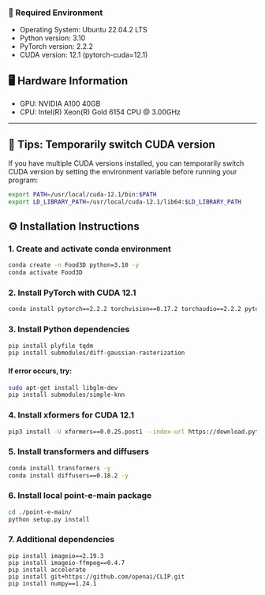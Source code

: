 
### 🚀 Required Environment
- Operating System: Ubuntu 22.04.2 LTS  
- Python version: 3.10  
- PyTorch version: 2.2.2  
- CUDA version: 12.1 (pytorch-cuda=12.1)  
## 🖥️ Hardware Information

- GPU: NVIDIA A100 40GB  
- CPU: Intel(R) Xeon(R) Gold 6154 CPU @ 3.00GHz  

---

## 🔧 Tips: Temporarily switch CUDA version

If you have multiple CUDA versions installed, you can temporarily switch CUDA version by setting the environment variable before running your program:

```bash
export PATH=/usr/local/cuda-12.1/bin:$PATH  
export LD_LIBRARY_PATH=/usr/local/cuda-12.1/lib64:$LD_LIBRARY_PATH
```

## ⚙️ Installation Instructions

### 1. Create and activate conda environment
```bash
conda create -n Food3D python=3.10 -y  
conda activate Food3D
```
### 2. Install PyTorch with CUDA 12.1
```bash
conda install pytorch==2.2.2 torchvision==0.17.2 torchaudio==2.2.2 pytorch-cuda=12.1 -c pytorch -c nvidia -y
```
### 3. Install Python dependencies
```bash
pip install plyfile tqdm  
pip install submodules/diff-gaussian-rasterization
```
#### If error occurs, try:  
```bash
sudo apt-get install libglm-dev  
pip install submodules/simple-knn
```
### 4. Install xformers for CUDA 12.1
```bash
pip3 install -U xformers==0.0.25.post1 --index-url https://download.pytorch.org/whl/cu121
```
### 5. Install transformers and diffusers
```bash
conda install transformers -y  
conda install diffusers==0.18.2 -y
```

### 6. Install local point-e-main package
```bash
cd ./point-e-main/  
python setup.py install
```

### 7. Additional dependencies
```
pip install imageio==2.19.3  
pip install imageio-ffmpeg==0.4.7  
pip install accelerate  
pip install git+https://github.com/openai/CLIP.git  
pip install numpy==1.24.1  
```



